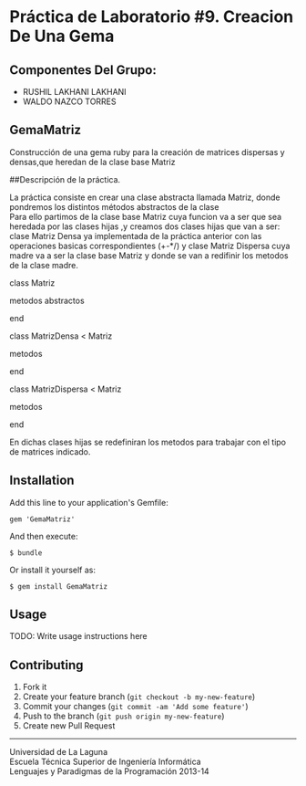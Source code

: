 Práctica de Laboratorio #9. Creacion De Una Gema
================

## Componentes Del Grupo:

- RUSHIL LAKHANI LAKHANI
- WALDO NAZCO TORRES


## GemaMatriz

Construcción de una gema ruby para la creación de matrices dispersas y densas,que heredan de la clase base Matriz 

##Descripción de la práctica.

La práctica consiste en crear una clase abstracta llamada Matriz, donde pondremos los distintos métodos abstractos de la clase  
Para ello partimos de la clase base Matriz cuya funcion va a ser que sea heredada por las clases hijas ,y creamos dos clases 
hijas que van a ser: clase Matriz Densa  ya implementada de la práctica anterior con las operaciones basicas 
correspondientes (+-*/)  y clase Matriz Dispersa cuya madre va a ser la clase base Matriz y donde se van a redifinir los metodos de 
la clase madre.

class  Matriz

  metodos abstractos
  
end

class MatrizDensa < Matriz

  metodos

end

class MatrizDispersa < Matriz

metodos

end

En dichas clases hijas se redefiniran los metodos para trabajar con el tipo de matrices indicado.
## Installation

Add this line to your application's Gemfile:

    gem 'GemaMatriz'

And then execute:

    $ bundle

Or install it yourself as:

    $ gem install GemaMatriz

## Usage

TODO: Write usage instructions here

## Contributing

1. Fork it
2. Create your feature branch (`git checkout -b my-new-feature`)
3. Commit your changes (`git commit -am 'Add some feature'`)
4. Push to the branch (`git push origin my-new-feature`)
5. Create new Pull Request

---

Universidad de La Laguna  
Escuela Técnica Superior de Ingeniería Informática  
Lenguajes y Paradigmas de la Programación 2013-14

